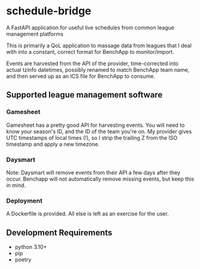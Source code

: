 # schedule-bridge
A FastAPI application for useful live schedules from common league management platforms

This is primarily a QoL application to massage data from leagues that I deal with into a constant, correct format for BenchApp to monitor/import.

Events are harvested from the API of the provider, time-corrected into actual tzinfo datetimes, possibly renamed to match BenchApp team name, and
then served up as an ICS file for BenchApp to consume.

## Supported league management software
### Gamesheet
Gamesheet has a pretty good API for harvesting events.  You will need to know your season's ID, and the ID of the team you're on.
My provider gives UTC timestamps of local times (!), so I strip the trailing Z from the ISO timestamp and apply a new timezone.

### Daysmart
Note:  Daysmart will remove events from their API a few days after they occur.  Benchapp will not automatically remove missing events, but keep this in mind.

### Deployment
A Dockerfile is provided.  All else is left as an exercise for the user.

## Development Requirements
- python 3.10+
- pip
- poetry
